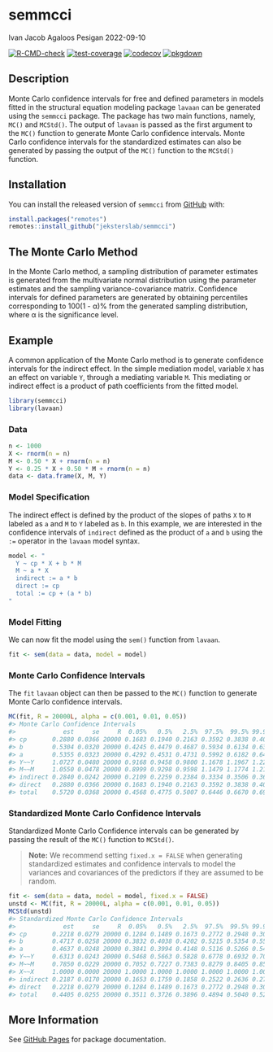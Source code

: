 semmcci
================
Ivan Jacob Agaloos Pesigan
2022-09-10

<!-- README.md is generated from README.Rmd. Please edit that file -->
<!-- badges: start -->

[![R-CMD-check](https://github.com/jeksterslab/semmcci/workflows/R-CMD-check/badge.svg)](https://github.com/jeksterslab/semmcci/actions)
[![test-coverage](https://github.com/jeksterslab/semmcci/actions/workflows/test-coverage.yaml/badge.svg)](https://github.com/jeksterslab/semmcci/actions/workflows/test-coverage.yaml)
[![codecov](https://codecov.io/gh/jeksterslab/semmcci/branch/main/graph/badge.svg?token=KVLUET3DJ6)](https://codecov.io/gh/jeksterslab/semmcci)
[![pkgdown](https://github.com/jeksterslab/semmcci/actions/workflows/pkgdown.yaml/badge.svg)](https://github.com/jeksterslab/semmcci/actions/workflows/pkgdown.yaml)
<!-- badges: end -->

## Description

Monte Carlo confidence intervals for free and defined parameters in
models fitted in the structural equation modeling package `lavaan` can
be generated using the `semmcci` package. The package has two main
functions, namely, `MC()` and `MCStd()`. The output of `lavaan` is
passed as the first argument to the `MC()` function to generate Monte
Carlo confidence intervals. Monte Carlo confidence intervals for the
standardized estimates can also be generated by passing the output of
the `MC()` function to the `MCStd()` function.

## Installation

You can install the released version of `semmcci` from
[GitHub](https://github.com/jeksterslab/semmcci) with:

``` r
install.packages("remotes")
remotes::install_github("jeksterslab/semmcci")
```

## The Monte Carlo Method

In the Monte Carlo method, a sampling distribution of parameter
estimates is generated from the multivariate normal distribution using
the parameter estimates and the sampling variance-covariance matrix.
Confidence intervals for defined parameters are generated by obtaining
percentiles corresponding to 100(1 - α)% from the generated sampling
distribution, where α is the significance level.

## Example

A common application of the Monte Carlo method is to generate confidence
intervals for the indirect effect. In the simple mediation model,
variable `X` has an effect on variable `Y`, through a mediating variable
`M`. This mediating or indirect effect is a product of path coefficients
from the fitted model.

``` r
library(semmcci)
library(lavaan)
```

### Data

``` r
n <- 1000
X <- rnorm(n = n)
M <- 0.50 * X + rnorm(n = n)
Y <- 0.25 * X + 0.50 * M + rnorm(n = n)
data <- data.frame(X, M, Y)
```

### Model Specification

The indirect effect is defined by the product of the slopes of paths `X`
to `M` labeled as `a` and `M` to `Y` labeled as `b`. In this example, we
are interested in the confidence intervals of `indirect` defined as the
product of `a` and `b` using the `:=` operator in the `lavaan` model
syntax.

``` r
model <- "
  Y ~ cp * X + b * M
  M ~ a * X
  indirect := a * b
  direct := cp
  total := cp + (a * b)
"
```

### Model Fitting

We can now fit the model using the `sem()` function from `lavaan`.

``` r
fit <- sem(data = data, model = model)
```

### Monte Carlo Confidence Intervals

The `fit` `lavaan` object can then be passed to the `MC()` function to
generate Monte Carlo confidence intervals.

``` r
MC(fit, R = 20000L, alpha = c(0.001, 0.01, 0.05))
#> Monte Carlo Confidence Intervals
#>             est     se     R  0.05%   0.5%   2.5%  97.5%  99.5% 99.95%
#> cp       0.2880 0.0366 20000 0.1683 0.1940 0.2163 0.3592 0.3838 0.4070
#> b        0.5304 0.0320 20000 0.4245 0.4479 0.4687 0.5934 0.6134 0.6351
#> a        0.5355 0.0323 20000 0.4292 0.4531 0.4731 0.5992 0.6182 0.6456
#> Y~~Y     1.0727 0.0480 20000 0.9168 0.9458 0.9800 1.1678 1.1967 1.2248
#> M~~M     1.0550 0.0478 20000 0.8999 0.9298 0.9598 1.1479 1.1774 1.2120
#> indirect 0.2840 0.0242 20000 0.2109 0.2259 0.2384 0.3334 0.3506 0.3672
#> direct   0.2880 0.0366 20000 0.1683 0.1940 0.2163 0.3592 0.3838 0.4070
#> total    0.5720 0.0368 20000 0.4568 0.4775 0.5007 0.6446 0.6670 0.6921
```

### Standardized Monte Carlo Confidence Intervals

Standardized Monte Carlo Confidence intervals can be generated by
passing the result of the `MC()` function to `MCStd()`.

> **Note:** We recommend setting `fixed.x = FALSE` when generating
> standardized estimates and confidence intervals to model the variances
> and covariances of the predictors if they are assumed to be random.

``` r
fit <- sem(data = data, model = model, fixed.x = FALSE)
unstd <- MC(fit, R = 20000L, alpha = c(0.001, 0.01, 0.05))
MCStd(unstd)
#> Standardized Monte Carlo Confidence Intervals
#>             est     se     R  0.05%   0.5%   2.5%  97.5%  99.5% 99.95%
#> cp       0.2218 0.0279 20000 0.1284 0.1489 0.1673 0.2772 0.2948 0.3095
#> b        0.4717 0.0258 20000 0.3832 0.4038 0.4202 0.5215 0.5354 0.5574
#> a        0.4637 0.0248 20000 0.3841 0.3994 0.4148 0.5116 0.5266 0.5430
#> Y~~Y     0.6313 0.0243 20000 0.5468 0.5663 0.5828 0.6778 0.6932 0.7085
#> M~~M     0.7850 0.0229 20000 0.7052 0.7227 0.7383 0.8279 0.8405 0.8525
#> X~~X     1.0000 0.0000 20000 1.0000 1.0000 1.0000 1.0000 1.0000 1.0000
#> indirect 0.2187 0.0170 20000 0.1653 0.1759 0.1858 0.2522 0.2636 0.2746
#> direct   0.2218 0.0279 20000 0.1284 0.1489 0.1673 0.2772 0.2948 0.3095
#> total    0.4405 0.0255 20000 0.3511 0.3726 0.3896 0.4894 0.5040 0.5232
```

## More Information

See [GitHub Pages](https://jeksterslab.github.io/semmcci/index.html) for
package documentation.
